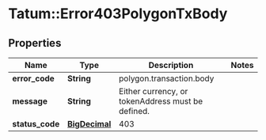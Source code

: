 # Tatum::Error403PolygonTxBody

## Properties
Name | Type | Description | Notes
------------ | ------------- | ------------- | -------------
**error_code** | **String** | polygon.transaction.body | 
**message** | **String** | Either currency, or tokenAddress must be defined. | 
**status_code** | [**BigDecimal**](BigDecimal.md) | 403 | 


